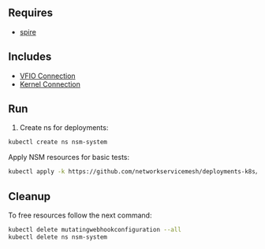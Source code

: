 ## Requires

- [spire](../spire)

## Includes

- [VFIO Connection](../use-cases/Vfio2Noop)
- [Kernel Connection](../use-cases/SriovKernel2Noop)

## Run

1. Create ns for deployments:
```bash
kubectl create ns nsm-system
```

Apply NSM resources for basic tests:
```bash
kubectl apply -k https://github.com/networkservicemesh/deployments-k8s/examples/sriov?ref=dd64292d4c3647ec10fb1095a7a4880ba01cf027
```

## Cleanup

To free resources follow the next command:
```bash
kubectl delete mutatingwebhookconfiguration --all
kubectl delete ns nsm-system
```
